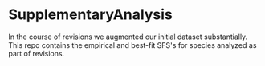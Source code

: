 # SupplementaryAnalysis

In the course of revisions we augmented our initial dataset substantially. This repo contains the empirical and best-fit SFS's for species analyzed as part of revisions.
